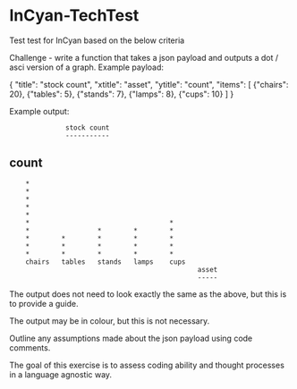 # InCyan-TechTest

Test test for InCyan based on the below criteria

Challenge - write a function that takes a json payload and outputs a dot / asci version of a graph.
Example payload:

{
    "title": "stock count",
    "xtitle": "asset",
    "ytitle": "count",
    "items": [
        {"chairs": 20},
        {"tables": 5},
        {"stands": 7},
        {"lamps": 8},
        {"cups": 10}
    ]
}

Example output:

                  stock count
                  -----------
count
-----
        *
        *
        *
        *
        *
        *                                   *  
        *                 *        *        *  
        *        *        *        *        *  
        *        *        *        *        *  
        *        *        *        *        *  
        chairs   tables   stands   lamps    cups
                                                   asset
                                                   -----



The output does not need to look exactly the same as the above, but this is to provide a guide.

The output may be in colour, but this is not necessary.

Outline any assumptions made about the json payload using code comments.

The goal of this exercise is to assess coding ability and thought processes in a language agnostic way.
